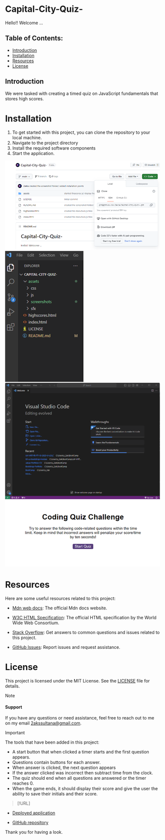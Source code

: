 # Capital-City-Quiz-

Hello!! Welcome ...

## Table of Contents:
* [Introduction](#introduction)
* [Installation](#installation)
* [Resources](#resources)
* [License](#license)


## Introduction
We were tasked with creating a timed quiz on JavaScript fundamentals that stores high scores.

# Installation

1. To get started with this project, you can clone the repository to your local machine.
2. Navigate to the project directory
3. Install the required software components
4. Start the application.

![Example Screenshot 1](/assets/screenshots/Screenshot%201.png)
![Example Screenshot 2](/assets/screenshots/Screenshot%202..png)
![Example Screenshot 3](/assets/screenshots/Screenshot%203.png)
![Example Screenshot 4](/assets/screenshots/Screenshot4.png)


# Resources 

Here are some useful resources related to this project:

- [Mdn web docs](https://developer.mozilla.org/en-US/docs/Web/JavaScript): The official Mdn docs website.

- [W3C HTML Specification](https://www.w3.org/TR/html52/): The official HTML specification by the World Wide Web      Consortium.
- [Stack Overflow](https://stackoverflow.com): Get answers to common questions and issues related to this project.

- [GitHub Issues](https://support.github.com/features/issues): Report issues and request assistance.


# License

This project is licensed under the MIT License. See the [LICENSE](LICENSE) file for details.


> [!NOTE]

#### Support 

If you have any questions or need assistance, feel free to reach out to me on my email 2akssultana@gmail.com.

> [!IMPORTANT]

The tools that have been added in this project:
- A start button that when clicked a timer starts and the first question appears.
- Questions contain buttons for each answer.
- When answer is clicked, the next question appears
- If the answer clicked was incorrect then subtract time from the clock.
- The quiz should end when all questions are answered or the timer reaches 0.
- When the game ends, it should display their score and give the user the ability to save their initials and their score.


> [!URL]

- [Deployed application]()

- [GitHub repository](https://github.com/2akia/Capital-City-Quiz-)


Thank you for having a look.

